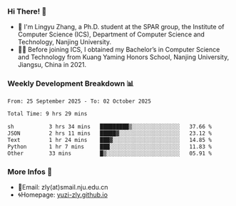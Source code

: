 ### Hi There! 👋 
- 🐳 I'm Lingyu Zhang, a Ph.D. student at the SPAR group, the Institute of Computer Science (ICS), Department of Computer Science and Technology, Nanjing University.
- 🧑‍🎓 Before joining ICS, I obtained my Bachelor’s in Computer Science and Technology from Kuang Yaming Honors School, Nanjing University, Jiangsu, China in 2021.

### Weekly Development Breakdown :bar_chart:

<!--START_SECTION:waka-->

```txt
From: 25 September 2025 - To: 02 October 2025

Total Time: 9 hrs 29 mins

sh           3 hrs 34 mins   █████████▒░░░░░░░░░░░░░░░   37.66 %
JSON         2 hrs 11 mins   █████▓░░░░░░░░░░░░░░░░░░░   23.12 %
Text         1 hr 24 mins    ███▓░░░░░░░░░░░░░░░░░░░░░   14.85 %
Python       1 hr 7 mins     ███░░░░░░░░░░░░░░░░░░░░░░   11.83 %
Other        33 mins         █▒░░░░░░░░░░░░░░░░░░░░░░░   05.91 %
```

<!--END_SECTION:waka-->

<!--
### Github Contributions :octocat:

![](https://raw.githubusercontent.com/yuzi-zly/yuzi-zly/output/github-contribution-grid-snake.svg)              
-->

### More Infos 📖

- 📧Email: zly(at)smail.nju.edu.cn
- 🌀Homepage: [yuzi-zly.github.io](https://yuzi-zly.github.io/)
